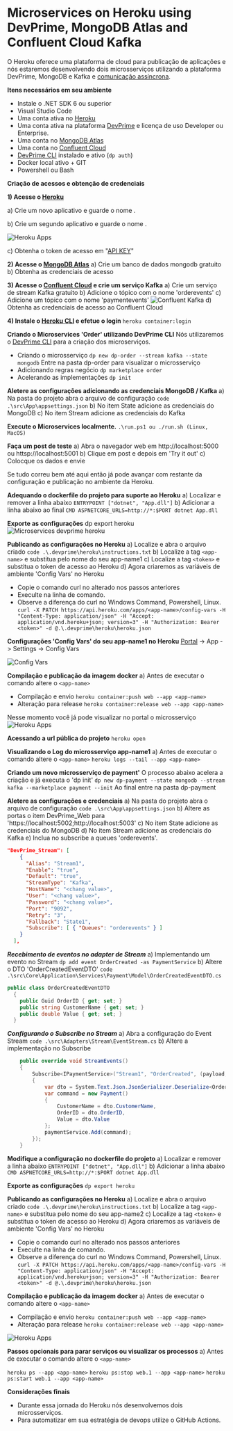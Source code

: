 # Microservices on Heroku using DevPrime, MongoDB Atlas and Confluent Cloud Kafka

O Heroku oferece uma plataforma de cloud para publicação de aplicações e nós estaremos desenvolvendo dois microsserviços utilizando a plataforma DevPrime, MongoDB e Kafka e [comunicação assíncrona](../../how-to/asynchronous-microservices-communication/).

**Itens necessários em seu ambiente**
- Instale o .NET SDK 6 ou superior
- Visual Studio Code
- Uma conta ativa no [Heroku](https://heroku.com)
- Uma conta ativa na plataforma [DevPrime](https:/devprime.io) e licença de uso Developer ou Enterprise.
- Uma conta no [MongoDB Atlas](https://www.mongodb.com/cloud/atlas)
- Uma conta no [Confluent Cloud](https://www.confluent.io)
- [DevPrime CLI](../../../getting-started/) instalado e ativo (`dp auth`)
- Docker local ativo + GIT
- Powershell ou Bash

**Criação de acessos e obtenção de credenciais**

**1) Acesse o [Heroku](http://heroku.com)**

a) Crie um novo aplicativo e guarde o nome <app-name1>.

b) Crie um segundo aplicativo e guarde o nome <app-name2>.

![Heroku Apps](/images/heroku-01-app.png)
 
c) Obtenha o token de acesso em "[API KEY](https://dashboard.heroku.com/account)"

**2) Acesse o [MongoDB Atlas](https://www.mongodb.com/cloud/atlas)**
a) Crie um banco de dados mongodb gratuito
b) Obtenha as credenciais de acesso

**3) Acesse o [Confluent Cloud](https://www.confluent.io) e crie um serviço Kafka**
a) Crie um serviço de stream Kafka gratuito
b) Adicione o tópico com o nome 'orderevents'
c) Adicione um tópico com o nome 'paymentevents'
![Confluent Kafka](/images/heroku-02-kafka.png)
d) Obtenha as credenciais de acesso ao Confluent Cloud


**4) Instale o [Heroku CLI](https://devcenter.heroku.com/articles/heroku-cli) e efetue o login**
`heroku container:login`

**Criando o Microservices 'Order' utilizando DevPrime CLI**
Nós utilizaremos o [DevPrime CLI](../../../getting-started/creating-the-first-microservice/) para a criação dos microserviços.

- Criando o microsserviço
`dp new dp-order --stream kafka --state mongodb`
Entre na pasta dp-order para visualizar o microsserviço
- Adicionando regras negócio
`dp marketplace order`
- Acelerando as implementações 
`dp init`

**Aletere as configurações adicionando as credenciais MongoDB / Kafka**
a) Na pasta do projeto abra o arquivo de configuração
`code .\src\App\appsettings.json`
b) No item State adicione as credenciais do MongoDB
c) No item Stream adicione as credenciais do Kafka

**Execute o Microservices localmente.**
`.\run.ps1 ou ./run.sh (Linux, MacOS)`

**Faça um post de teste**
a) Abra o navegador web em http://localhost:5000 ou httsp://localhost:5001
b) Clique em post e depois em 'Try it out'
c) Colocque os dados e envie

Se tudo correu bem até aqui então já pode avançar com restante da configuração e publicação no ambiente da Heroku.

**Adequando o dockerfile do projeto para suporte ao Heroku**
a) Localizar e remover a linha abaixo
`ENTRYPOINT ["dotnet", "App.dll"]`
b) Adicionar a linha abaixo ao final
`CMD ASPNETCORE_URLS=http://*:$PORT dotnet App.dll`

**Exporte as configurações**
dp export heroku
![Microservices devprime heroku](/images/cli/devprime-cli-dp-export-heroku.png)

**Publicando as configurações no Heroku**
a) Localize e abra o arquivo criado
`code .\.devprime\heroku\instructions.txt`
b) Localize a tag `<app-name>` e substitua pelo nome do seu app-name1
c) Localize a tag `<token>` e substitua o token de acesso ao Heroku
d) Agora criaremos as variáveis de ambiente 'Config Vars' no Heroku
- Copie o comando curl no alterado nos passos anteriores
- Execulte na linha de comando. 
- Observe a diferença do curl no Windows Command, Powershell, Linux.
`curl -X PATCH https://api.heroku.com/apps/<app-name>/config-vars -H "Content-Type: application/json" -H "Accept: application/vnd.heroku+json; version=3" -H "Authorization: Bearer <token>" -d @.\.devprime\heroku\heroku.json`

**Configurações 'Config Vars' do seu app-name1 no Heroku**
[Portal](https://heroku.com) -> App -> Settings -> Config Vars

![Config Vars](/images/heroku-03-configvars.png)

**Compilação e publicação da imagem docker**
a) Antes de executar o comando altere o `<app-name>`
- Compilação e envio
`heroku container:push web --app <app-name>`
- Alteração para release
`heroku container:release web --app <app-name>`

Nesse momento você já pode visualizar no portal o microsserviço
![Heroku Apps](/images/heroku-04-run-dp-order.png)

**Acessando a url pública do projeto**
`heroku open`

**Visualizando o Log do microsserviço app-name1**
a) Antes de executar o comando altere o `<app-name>`
`heroku logs --tail --app <app-name>`

**Criando um novo microsserviço de payment'**
O processo abaixo acelera a criação e já executa o 'dp init'
`dp new dp-payment --state mongodb --stream kafka --marketplace payment --init`
 Ao final entre na pasta dp-payment

**Aletere as configurações e credenciais**
a) Na pasta do projeto abra o arquivo de configuração
`code .\src\App\appsettings.json`
b) Altere as portas o item DevPrime_Web para 'https://localhost:5002;http://localhost:5003'
c) No item State adicione as credenciais do MongoDB
d) No item Stream adicione as credenciais do Kafka
e) Inclua no subscribe a queues 'orderevents'.

```json
"DevPrime_Stream": [
    {
      "Alias": "Stream1",
      "Enable": "true",
      "Default": "true",
      "StreamType": "Kafka",
      "HostName": "<chang value>",
      "User": "<chang value>",
      "Password": "<chang value>",
      "Port": "9092",
      "Retry": "3",
      "Fallback": "State1",
      "Subscribe": [ { "Queues": "orderevents" } ]
    }
  ],
```
***Recebimento de eventos no adapter de Stream***
a) Implementando um evento no Stream
`dp add event OrderCreated -as PaymentService`
b) Altere o DTO 'OrderCreatedEventDTO'
`code .\src\Core\Application\Services\Payment\Model\OrderCreatedEventDTO.cs`

```csharp
public class OrderCreatedEventDTO                     
  {                                                     
    public Guid OrderID { get; set; }
    public string CustomerName { get; set; }
    public double Value { get; set; }  
  }
```
***Configurando o Subscribe no Stream***
a) Abra a configuração do Event Stream
`code .\src\Adapters\Stream\EventStream.cs`
b) Altere a implementação no Subscribe
```csharp
    public override void StreamEvents()
    {
        Subscribe<IPaymentService>("Stream1", "OrderCreated", (payload, paymentService, Dp) =>
        {
            var dto = System.Text.Json.JsonSerializer.Deserialize<OrderCreatedEventDTO>(payload);
            var command = new Payment()
            {
                CustomerName = dto.CustomerName,
                OrderID = dto.OrderID,
                Value = dto.Value
            };
            paymentService.Add(command);
        });
    }
```

**Modifique a configuração no dockerfile do projeto**
a) Localizar e remover a linha abaixo
`ENTRYPOINT ["dotnet", "App.dll"]`
b) Adicionar a linha abaixo
`CMD ASPNETCORE_URLS=http://*:$PORT dotnet App.dll`

**Exporte as configurações**
`dp export heroku`

**Publicando as configurações no Heroku**
a) Localize e abra o arquivo criado
`code .\.devprime\heroku\instructions.txt`
b) Localize a tag `<app-name>` e substitua pelo nome do seu app-name2
c) Localize a tag `<token>` e substitua o token de acesso ao Heroku
d) Agora criaremos as variáveis de ambiente 'Config Vars' no Heroku
- Copie o comando curl no alterado nos passos anteriores
- Execulte na linha de comando. 
- Observe a diferença do curl no Windows Command, Powershell, Linux.
`curl -X PATCH https://api.heroku.com/apps/<app-name>/config-vars -H "Content-Type: application/json" -H "Accept: application/vnd.heroku+json; version=3" -H "Authorization: Bearer <token>" -d @.\.devprime\heroku\heroku.json`


**Compilação e publicação da imagem docker**
a) Antes de executar o comando altere o `<app-name>`
- Compilação e envio
`heroku container:push web --app <app-name>`
- Alteração para release
`heroku container:release web --app <app-name>`

![Heroku Apps](/images/heroku-04-run-dp-payment.png)

**Passos opcionais para parar serviços ou visualizar os processos**
a) Antes de executar o comando altere o `<app-name>`

`heroku ps --app <app-name>`
`heroku ps:stop web.1 --app <app-name>`
`heroku ps:start web.1 --app <app-name>`

**Considerações finais**
- Durante essa jornada do Heroku nós desenvolvemos dois microsserviços.
- Para automatizar em sua estratégia de devops utilize o GitHub Actions.
